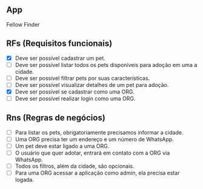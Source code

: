 ## App

Fellow Finder

## RFs (Requisitos funcionais)

- [x] Deve ser possível cadastrar um pet.
- [ ] Deve ser possível listar todos os pets disponíveis para adoção em uma a cidade.
- [ ] Deve ser possível filtrar pets por suas características.
- [ ] Deve ser possível visualizar detalhes de um pet para adoção.
- [x] Deve ser possível se cadastrar como uma ORG.
- [ ] Deve ser possível realizar login como uma ORG.

## Rns (Regras de negócios)

- [ ] Para listar os pets, obrigatoriamente precisamos informar a cidade.
- [ ] Uma ORG precisa ter um endereço e um número de WhatsApp.
- [ ] Um pet deve estar ligado a uma ORG.
- [ ] O usuário que quer adotar, entrará em contato com a ORG via WhatsApp.
- [ ] Todos os filtros, além da cidade, são opcionais.
- [ ] Para uma ORG acessar a aplicação como admin, ela precisa estar logada.
